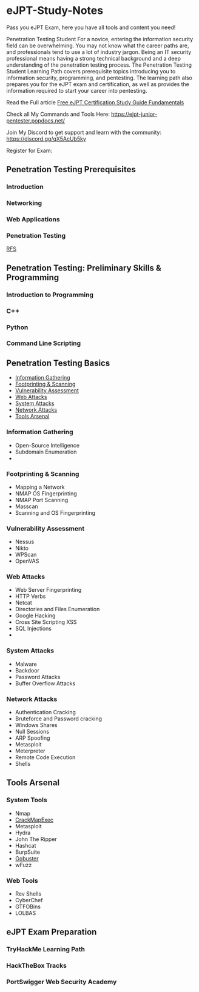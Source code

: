 # eJPT-Study-Notes
Pass you eJPT Exam, here you have all tools and content you need!

Penetration Testing Student
For a novice, entering the information security field can be overwhelming. You may not know what the career paths are, and professionals tend to use a lot of industry jargon. Being an IT security professional means having a strong technical background and a deep understanding of the penetration testing process. The Penetration Testing Student Learning Path covers prerequisite topics introducing you to information security, programming, and pentesting. The learning path also prepares you for the eJPT exam and certification, as well as provides the information required to start your career into pentesting.


Read the Full article [Free eJPT Certification Study Guide Fundamentals](https://www.poplabsec.com/ejpt-certification-study-material/)

Check all My Commands and Tools Here: https://ejpt-junior-pentester.popdocs.net/

Join My Discord to get support and learn with the community: https://discord.gg/qX5AcUb5ky

Register for Exam: 


## Penetration Testing Prerequisites

### Introduction
### Networking
### Web Applications
### Penetration Testing

[RFS](/Penetration%20Testing%20Basics)


## Penetration Testing: Preliminary Skills & Programming

### Introduction to Programming
### C++
### Python
### Command Line Scripting

## Penetration Testing Basics

- [Information Gathering](/Penetration%20Testing%20Basics/Information_Gathering)
- [Footprinting & Scanning](/Penetration%20Testing%20Basics/Footprinting_Scanning)
- [Vulnerability Assessment](/Penetration%20Testing%20Basics/Vulnerability_Assessment)
- [Web Attacks](/Penetration%20Testing%20Basics/Web_Attacks)
- [System Attacks](/Penetration%20Testing%20Basics/System_Attacks)
- [Network Attacks](/Penetration%20Testing%20Basics/Network_Attacks)
- [Tools Arsenal](/Penetration%20Testing%20Basics/)
### Information Gathering
- Open-Source Intelligence
- Subdomain Enumeration
- 
### Footprinting & Scanning
- Mapping a Network
- NMAP OS Fingerprinting
- NMAP Port Scanning
- Masscan
- Scanning and OS Fingerprinting
### Vulnerability Assessment
- Nessus
- Nikto
- WPScan
- OpenVAS
### Web Attacks
- Web Server Fingerprinting
- HTTP Verbs
- Netcat
- Directories and Files Enumeration
- Google Hacking
- Cross Site Scripting XSS
- SQL Injections
- 
### System Attacks
- Malware
- Backdoor
- Password Attacks
- Buffer Overflow Attacks

### Network Attacks
- Authentication Cracking
- Bruteforce and Password cracking
- Windows Shares
- Null Sessions
- ARP Spoofing
- Metasploit
- Meterpreter
- Remote Code Execution
- Shells

## Tools Arsenal

### System Tools
- Nmap
- [CrackMapExec](https://www.poplabsec.com/crackmapexec-post-exploitation-guide/)
- Metasploit
- Hydra
- John The Ripper
- Hashcat
- BurpSuite
- [Gobuster](https://www.poplabsec.com/gobuster-tutorial/)
- wFuzz

### Web Tools
- Rev Shells
- CyberChef
- GTFOBins
- LOLBAS


## eJPT Exam Preparation

### TryHackMe Learning Path
### HackTheBox Tracks
### PortSwigger Web Security Academy
